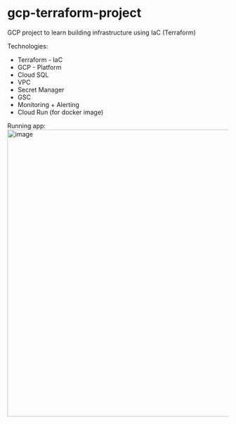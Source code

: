 # gcp-terraform-project
GCP project to learn building infrastructure using IaC (Terraform)


Technologies:
- Terraform - IaC
- GCP - Platform
- Cloud SQL
- VPC
- Secret Manager
- GSC
- Monitoring + Alerting
- Cloud Run (for docker image)

Running app:
<img width="1182" height="652" alt="image" src="https://github.com/user-attachments/assets/7baedae9-0632-4ecc-8fe4-f681b3adc4fe" />
